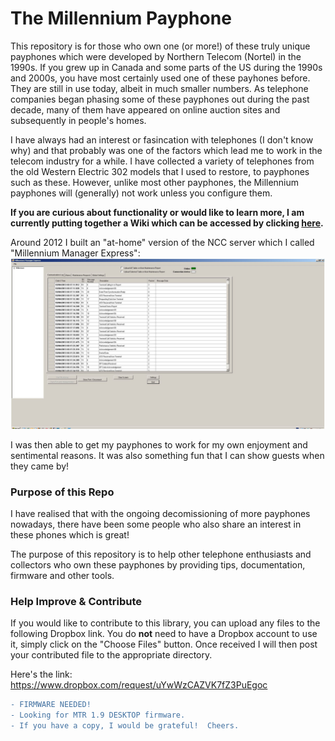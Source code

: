 # The Millennium Payphone

This repository is for those who own one (or more!) of these truly unique payphones which were developed by Northern Telecom (Nortel) in the 1990s.  If you grew up in Canada and some parts of the US during the 1990s and 2000s, you have most certainly used one of these payhones before.  They are still in use today, albeit in much smaller numbers.  As telephone companies began phasing some of these payphones out during the past decade, many of them have appeared on online auction sites and subsequently in people's homes.

I have always had an interest or fasincation with telephones (I don't know why) and that probably was one of the factors which lead me to work in the telecom industry for a while.  I have collected a variety of telephones from the old Western Electric 302 models that I used to restore, to payphones such as these.  However, unlike most other payphones, the Millennium payphones will (generally) not work unless you configure them.

**If you are curious about functionality or would like to learn more, I am currently putting together a Wiki which can be accessed by clicking [here](https://github.com/armeniki/Nortel-Millennium/wiki).**

Around 2012 I built an "at-home" version of the NCC server which I called "Millennium Manager Express":  
![alt text](https://github.com/armeniki/Nortel-Millennium/blob/master/Documentation/pics/mme.jpg "Screenshot")

I was then able to get my payphones to work for my own enjoyment and sentimental reasons.  It was also something fun that I can show guests when they came by! 

### Purpose of this Repo
I have realised that with the ongoing decomissioning of more payphones nowadays, there have been some people who also share an interest in these phones which is great!  

The purpose of this repository is to help other telephone enthusiasts and collectors who own these payphones by providing tips, documentation, firmware and other tools.

### Help Improve & Contribute
If you would like to contribute to this library, you can upload any files to the following Dropbox link.  You do **not** need to have a Dropbox account to use it, simply click on the "Choose Files" button.  Once received I will then post your contributed file to the appropriate directory.

Here's the link:  https://www.dropbox.com/request/uYwWzCAZVK7fZ3PuEgoc

```diff
- FIRMWARE NEEDED!
- Looking for MTR 1.9 DESKTOP firmware.
- If you have a copy, I would be grateful!  Cheers.
```
